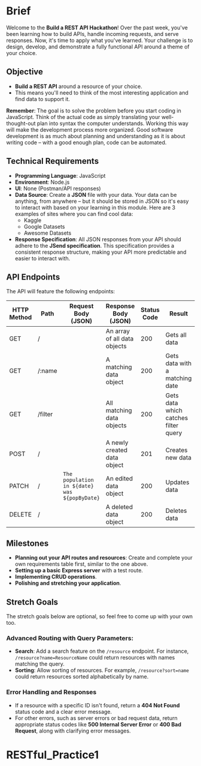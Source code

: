 # **Brief**

Welcome to the **Build a REST API Hackathon**! Over the past week, you've been learning how to build APIs, handle incoming requests, and serve responses. Now, it's time to apply what you've learned. Your challenge is to design, develop, and demonstrate a fully functional API around a theme of your choice.

## **Objective**

- **Build a REST API** around a resource of your choice.
- This means you'll need to think of the most interesting application and find data to support it.

**Remember**: The goal is to solve the problem before you start coding in JavaScript. Think of the actual code as simply translating your well-thought-out plan into syntax the computer understands. Working this way will make the development process more organized. Good software development is as much about planning and understanding as it is about writing code – with a good enough plan, code can be automated.

## **Technical Requirements**

- **Programming Language**: JavaScript
- **Environment**: Node.js
- **UI**: None (Postman/API responses)
- **Data Source**: Create a **JSON** file with your data. Your data can be anything, from anywhere – but it should be stored in JSON so it's easy to interact with based on your learning in this module. Here are 3 examples of sites where you can find cool data:
  - Kaggle
  - Google Datasets
  - Awesome Datasets
- **Response Specification**: All JSON responses from your API should adhere to the **JSend specification**. This specification provides a consistent response structure, making your API more predictable and easier to interact with.

## **API Endpoints**

The API will feature the following endpoints:

| **HTTP Method** | **Path** | **Request Body (JSON)**                      | **Response Body (JSON)**     | **Status Code** | **Result**                           |
| --------------- | -------- | -------------------------------------------- | ---------------------------- | --------------- | ------------------------------------ |
| GET             | /        |                                              | An array of all data objects | 200             | Gets all data                        |
| GET             | /:name   |                                              | A matching data object       | 200             | Gets data with a matching date       |
| GET             | /filter  |                                              | All matching data objects    | 200             | Gets data which catches filter query |
| POST            | /        |                                              | A newly created data object  | 201             | Creates new data                     |
| PATCH           | /        | `The population in ${date} was ${popByDate}` | An edited data object        | 200             | Updates data                         |
| DELETE          | /        |                                              | A deleted data object        | 200             | Deletes data                         |

## **Milestones**

- **Planning out your API routes and resources**: Create and complete your own requirements table first, similar to the one above.
- **Setting up a basic Express server** with a test route.
- **Implementing CRUD operations**.
- **Polishing and stretching your application**.

## **Stretch Goals**

The stretch goals below are optional, so feel free to come up with your own too.

### **Advanced Routing with Query Parameters:**

- **Search**: Add a search feature on the `/resource` endpoint. For instance, `/resource?name=ResourceName` could return resources with names matching the query.
- **Sorting**: Allow sorting of resources. For example, `/resource?sort=name` could return resources sorted alphabetically by name.

### **Error Handling and Responses**

- If a resource with a specific ID isn't found, return a **404 Not Found** status code and a clear error message.
- For other errors, such as server errors or bad request data, return appropriate status codes like **500 Internal Server Error** or **400 Bad Request**, along with clarifying error messages.

# **RESTful_Practice1**

